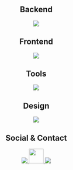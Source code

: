 <div align="center">

## Backend  
<p>
  <img src="https://skillicons.dev/icons?i=java,c" />
</p>

## Frontend  
<p>
  <img src="https://skillicons.dev/icons?i=html,css,js,react" />
</p>

## Tools  
<p>
  <img src="https://skillicons.dev/icons?i=vscode,idea,visualstudio,notion" />
</p>

## Design  
<p>
  <img src="https://skillicons.dev/icons?i=figma,ps,ai" />
</p>

## Social & Contact  
<p>
  <!-- Instagram -->
  <a href="https://instagram.com/여기에_인스타아이디" target="_blank">
    <img src="https://skillicons.dev/icons?i=instagram" />
  </a>

  <!-- Velog (공식 SVG 사용) -->
  <a href="https://velog.io/@여기에_벨로그아이디" target="_blank">
    <img src="https://velog.velcdn.com/images/velog_logo.svg" height="40" />
  </a>

  <!-- Gmail -->
  <a href="mailto:여기에_이메일주소@gmail.com">
    <img src="https://skillicons.dev/icons?i=gmail" />
  </a>
</p>

</div>



<!--
**slxn00/slxn00** is a ✨ _special_ ✨ repository because its `README.md` (this file) appears on your GitHub profile.

Here are some ideas to get you started:

- 🔭 I’m currently working on ...
- 🌱 I’m currently learning ...
- 👯 I’m looking to collaborate on ...
- 🤔 I’m looking for help with ...
- 💬 Ask me about ...
- 📫 How to reach me: ...
- 😄 Pronouns: ...
- ⚡ Fun fact: ...
-->
